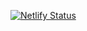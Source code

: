 [![Netlify Status](https://api.netlify.com/api/v1/badges/f2b3a076-8381-45a1-89de-8cb3e5564840/deploy-status)](https://app.netlify.com/sites/helloimkyle/deploys)
